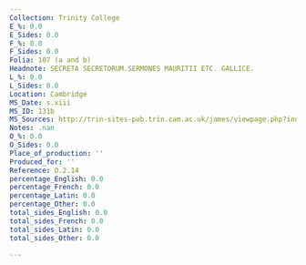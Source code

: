 ```yaml
---
Collection: Trinity College
E_%: 0.0
E_Sides: 0.0
F_%: 0.0
F_Sides: 0.0
Folia: 107 (a and b)
Headnote: SECRETA SECRETORUM.SERMONES MAURITII ETC. GALLICE.
L_%: 0.0
L_Sides: 0.0
Location: Cambridge
MS_Date: s.xiii
MS_ID: 131b
MS_Sources: http://trin-sites-pub.trin.cam.ac.uk/james/viewpage.php?index=634
Notes: .nan
O_%: 0.0
O_Sides: 0.0
Place_of_production: ''
Produced_for: ''
Reference: O.2.14
percentage_English: 0.0
percentage_French: 0.0
percentage_Latin: 0.0
percentage_Other: 0.0
total_sides_English: 0.0
total_sides_French: 0.0
total_sides_Latin: 0.0
total_sides_Other: 0.0

---
```


